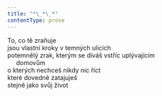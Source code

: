 ```yaml
---
title: "*\_*\_*"
contentType: prose
---
```


To, co tě zraňuje  
jsou vlastní kroky v temných ulicích  
potemnělý zrak, kterým se díváš vstříc uplývajícím  
     domovům  
o kterých nechceš nikdy nic říct  
které dovedně zatajuješ  
stejně jako svůj život

